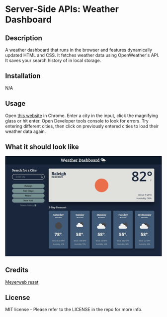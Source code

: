 # Server-Side APIs: Weather Dashboard
## Description
A weather dashboard that runs in the browser and features dynamically updated HTML and CSS. It fetches weather data using OpenWeather's API. It saves your search history of in local storage.
## Installation
N/A
## Usage
Open [this website](https://skywalkah.github.io/weather-dashboard/) in Chrome. Enter a city in the input, click the magnifying glass or hit enter. Open Developer tools console to look for errors. Try entering different cities, then click on previously entered cities to load their weather data again.
## What it should look like
![A screenshot of the desktop view](./assets/images/Weather-Dashboard.png)
## Credits
[Meyerweb reset](https://meyerweb.com/eric/tools/css/reset/)

## License
MIT license - Please refer to the LICENSE in the repo for more info.
